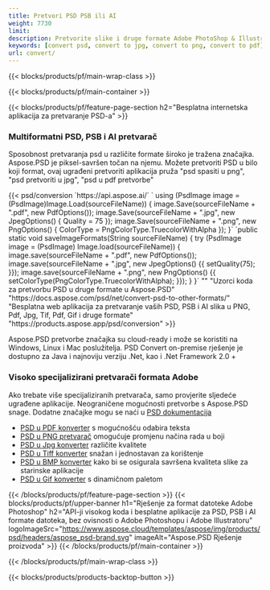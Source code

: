 ```yaml
---
title: Pretvori PSD PSB ili AI
weight: 7730
limit: 
description: Pretvorite slike i druge formate Adobe PhotoShop & Illustrator
keywords: [convert psd, convert to jpg, convert to png, convert to pdf]
url: convert/
---
```


{{< blocks/products/pf/main-wrap-class >}}

{{< blocks/products/pf/main-container >}}

{{< blocks/products/pf/feature-page-section h2="Besplatna internetska aplikacija za pretvaranje PSD-a" >}}
<h3 class="headingpdleft">Multiformatni PSD, PSB i AI pretvarač</h3>
<p>Sposobnost pretvaranja psd u različite formate široko je tražena značajka. Aspose.PSD je piksel-savršen točan na njemu. Možete pretvoriti PSD u bilo koji format, ovaj ugrađeni pretvoriti aplikacija pruža "psd spasiti u png", "psd pretvoriti u jpg", "psd u pdf pretvorbe"</p>
{{< psd/conversion `https://api.aspose.ai/` 
`    using (PsdImage image = (PsdImage)Image.Load(sourceFileName))
    {
        image.Save(sourceFileName + ".pdf", new PdfOptions());
        image.Save(sourceFileName + ".jpg",  new JpegOptions() { Quality = 75 });
        image.Save(sourceFileName + ".png",  new PngOptions() {  ColorType = PngColorType.TruecolorWithAlpha });
    }` 
	`public static void saveImageFormats(String sourceFileName) {
        try (PsdImage image = (PsdImage) Image.load(sourceFileName)) {
            image.save(sourceFileName + ".pdf", new PdfOptions());
            image.save(sourceFileName + ".jpg", new JpegOptions() {{
                setQuality(75);
            }});
            image.save(sourceFileName + ".png", new PngOptions() {{
                setColorType(PngColorType.TruecolorWithAlpha);
            }});
        }
    }` 
"" 
"Uzorci koda za pretvorbu PSD u druge formate u Aspose.PSD"  "https://docs.aspose.com/psd/net/convert-psd-to-other-formats/" 
"Besplatna web aplikacija za pretvaranje vaših PSD, PSB i AI slika u PNG, Pdf, Jpg, Tif, Pdf, Gif i druge formate" "https://products.aspose.app/psd/conversion" >}}
<br />
<p>Aspose.PSD pretvorbe značajka su cloud-ready i može se koristiti na Windows, Linux i Mac poslužitelja. PSD Convert on-premise rješenje je dostupno za Java i najnoviju verziju .Net, kao i .Net Framework 2.0 +</p>

<h3 class="headingpdleft">Visoko specijalizirani pretvarači formata Adobe</h3>
<p>Ako trebate više specijaliziranih pretvarača, samo provjerite sljedeće ugrađene aplikacije. Neograničene mogućnosti pretvorbe s Aspose.PSD snage. Dodatne značajke mogu se naći u <a href="https://docs.aspose.com/psd/">PSD dokumentacija</a></p>
<ul>
<li><a href="to-pdf">PSD u PDF konverter</a> s mogućnošću odabira teksta</li>
<li><a href="to-png">PSD u PNG pretvarač</a> omogućuje promjenu načina rada u boji</li>
<li><a href="to-jpg">PSD u Jpg konverter</a> različite kvalitete</li>
<li><a href="to-tiff">PSD u Tiff konverter</a> snažan i jednostavan za korištenje</li>
<li><a href="to-bmp">PSD u BMP konverter</a> kako bi se osigurala savršena kvaliteta slike za starinske aplikacije</li>
<li><a href="to-gif">PSD u Gif konverter</a> s dinamičnom paletom</li>
</ul>

{{< /blocks/products/pf/feature-page-section >}}
{{< blocks/products/pf/upper-banner h1="Rješenje za format datoteke Adobe Photoshop" h2="API-ji visokog koda i besplatne aplikacije za PSD, PSB i AI formate datoteka, bez ovisnosti o Adobe Photoshopu i Adobe Illustratoru" logoImageSrc="https://www.aspose.cloud/templates/aspose/img/products/psd/headers/aspose_psd-brand.svg" imageAlt="Aspose.PSD Rješenje proizvoda" >}}
{{< /blocks/products/pf/main-container >}}


{{< /blocks/products/pf/main-wrap-class >}}

{{< blocks/products/products-backtop-button >}}

